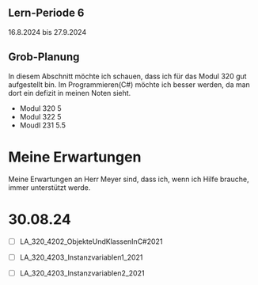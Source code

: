 ## Lern-Periode 6
16.8.2024 bis 27.9.2024

## Grob-Planung
In diesem Abschnitt möchte ich schauen, dass ich für das Modul 320 gut aufgestellt bin. Im Programmieren(C#) möchte ich besser werden, da man dort ein defizit in meinen Noten sieht. 

- Modul 320 5
- Modul 322 5
- Moudl 231 5.5

# Meine Erwartungen
Meine Erwartungen an Herr Meyer sind, dass ich, wenn ich Hilfe brauche, immer unterstützt werde.


# 30.08.24
- [ ] LA_320_4202_ObjekteUndKlassenInC#2021
- [ ] LA_320_4203_Instanzvariablen1_2021
- [ ] LA_320_4203_Instanzvariablen2_2021


